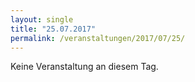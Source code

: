 ```yaml
---
layout: single
title: "25.07.2017"
permalink: /veranstaltungen/2017/07/25/
---
```


Keine Veranstaltung an diesem Tag.
